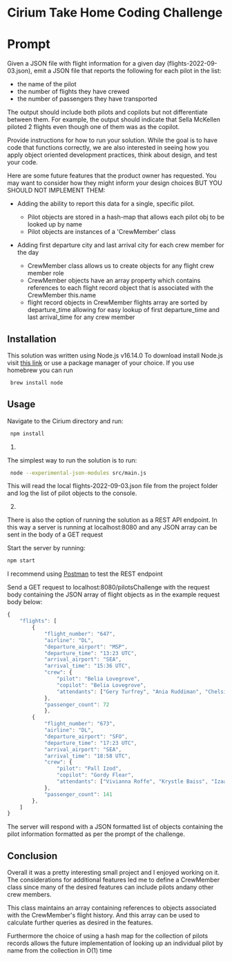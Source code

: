 # Cirium Take Home Coding Challenge

# Prompt

Given a JSON file with flight information for a given day (flights-2022-09-03.json), emit a JSON file that reports the following for each pilot in the list:
- the name of the pilot
- the number of flights they have crewed
- the number of passengers they have transported

The output should include both pilots and copilots but not differentiate between them. For example, the output should indicate that Sella McKellen piloted 2 flights even though one of them was as the copilot.

Provide instructions for how to run your solution. While the goal is to have code that functions correctly, we are also interested in seeing how you apply object oriented development practices, think about design, and test your code.

Here are some future features that the product owner has requested. You may want to consider how they might inform your design choices BUT YOU SHOULD NOT IMPLEMENT THEM:

 - Adding the ability to report this data for a single, specific pilot.
	- Pilot objects are stored in a hash-map that allows each pilot obj to be looked up by name
	- Pilot objects are instances of a 'CrewMember' class

 - Adding first departure city and last arrival city for each crew member for the day
	- CrewMember class allows us to create objects for any flight crew member role
	- CrewMember objects have an array property which contains references to each flight record object
			that is associated with the CrewMember this.name
	- flight record objects in CrewMember flights array are sorted by departure_time allowing for easy lookup of first departure_time and last arrival_time for any crew member

## Installation

This solution was written using Node.js v16.14.0
To download install Node.js visit [this link](https://nodejs.org/en/download/)
or use a package manager of your choice.
If you use homebrew you can run

```bash
 brew install node
```

## Usage
Navigate to the Cirium directory and run:

```bash
 npm install
```
1) 
The simplest way to run the solution is to run:
```bash
 node --experimental-json-modules src/main.js
```
This will read the local flights-2022-09-03.json file from the project folder
and log the list of pilot objects to the console.

2) 
There is also the option of running the solution as a REST API endpoint.
In this way a server is running at localhost:8080 and any JSON array can be sent in the body of a GET request

Start the server by running:
```bash
npm start 
```
I recommend using [Postman](https://www.postman.com/) to test the REST endpoint

Send a GET request to localhost:8080/pilotsChallenge
with the request body containing the JSON array of flight objects as in the example request body below:

```javascript
{
    "flights": [
        {
            "flight_number": "647",
            "airline": "DL",
            "departure_airport": "MSP",
            "departure_time": "13:23 UTC",
            "arrival_airport": "SEA",
            "arrival_time": "15:36 UTC",
            "crew": {
                "pilot": "Belia Lovegrove",
                "copilot": "Belia Lovegrove",
                "attendants": ["Gery Turfrey", "Ania Ruddiman", "Chelsie Pendall"]
            },
            "passenger_count": 72
            },
        {
            "flight_number": "673",
            "airline": "DL",
            "departure_airport": "SFO",
            "departure_time": "17:23 UTC",
            "arrival_airport": "SEA",
            "arrival_time": "18:58 UTC",
            "crew": {
                "pilot": "Pall Izod",
                "copilot": "Gordy Flear",
                "attendants": ["Vivianna Roffe", "Krystle Baiss", "Izaak Copcutt"]
            },
            "passenger_count": 141
        },
    ]
}

```

The server will respond with a JSON formatted list of objects containing the pilot information formatted as per the prompt of the challenge.

## Conclusion
Overall it was a pretty interesting small project and I enjoyed working on it.
The considerations for additional features led me to define a CrewMember class since many of the desired features can include pilots andany other crew members.

This class maintains an array containing references to objects associated with the CrewMember's flight history. And this array can be used to calculate further queries as desired in the features.

Furthermore the choice of using a hash map for the collection of pilots records allows the future implementation of looking up an individual pilot by name from the collection in O(1) time

